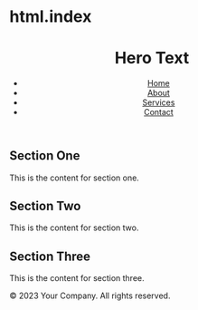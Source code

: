 # html.index
<!DOCTYPE html>
<html lang="en">
<head>
  <meta charset="UTF-8">
  <meta name="viewport" content="width=device-width, initial-scale=1.0">
  <title>Landing Page</title>
  <link rel="stylesheet" href="styles.css">
</head>
<body>
  <header>
    <h1>Hero Text</h1>
    <nav>
      <ul>
        <li><a href="#">Home</a></li>
        <li><a href="#">About</a></li>
        <li><a href="#">Services</a></li>
        <li><a href="#">Contact</a></li>
      </ul>
    </nav>
  </header>

  <section class="section-one">
    <h2>Section One</h2>
    <p>This is the content for section one.</p>
  </section>

  <section class="section-two">
    <h2>Section Two</h2>
    <p>This is the content for section two.</p>
  </section>

  <section class="section-three">
    <h2>Section Three</h2>
    <p>This is the content for section three.</p>
  </section>

  <footer>
    <p>&copy; 2023 Your Company. All rights reserved.</p>
  </footer>
</body>
</html>
